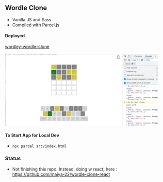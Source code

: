 ## Wordle Clone

- Vanilla JS and Sass
- Compiled with Parcel.js

#### Deployed

[wordley-wordle-clone](https://wordley-wordle-clone.netlify.app/)

![screenshot](https://raw.githubusercontent.com/maiya-22/wordle-clone/main/github/display.png)

#### To Start App for Local Dev

- `npx parcel src/index.html`

### Status

- Not finishing this repo. Instead, doing w react, here : https://github.com/maiya-22/wordle-clone-react
